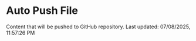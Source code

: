 # Auto Push File

Content that will be pushed to GitHub repository.
Last updated: 07/08/2025, 11:57:26 PM